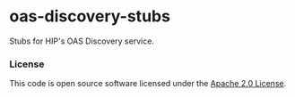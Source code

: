 # oas-discovery-stubs

Stubs for HIP's OAS Discovery service.

### License

This code is open source software licensed under the [Apache 2.0 License]("http://www.apache.org/licenses/LICENSE-2.0.html").
